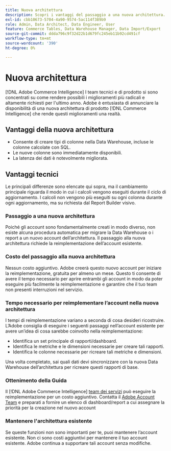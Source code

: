 ```yaml
---
title: Nuova architettura
description: Scopri i vantaggi del passaggio a una nuova architettura.
exl-id: cbb10673-5704-4a90-9574-5ac114f389b9
role: Admin, Data Architect, Data Engineer, User
feature: Commerce Tables, Data Warehouse Manager, Data Import/Export
source-git-commit: ddda796c9f32d22b1d679fc245eb11b92cd491cf
workflow-type: tm+mt
source-wordcount: '390'
ht-degree: 0%

---
```


# Nuova architettura

[!DNL Adobe Commerce Intelligence] I team tecnici e di prodotto si sono concentrati su come rendere possibili i miglioramenti più radicali e altamente richiesti per l&#39;ultimo anno. Adobe è entusiasta di annunciare la disponibilità di una nuova architettura di prodotto [!DNL Commerce Intelligence] che rende questi miglioramenti una realtà.

## Vantaggi della nuova architettura

* Consente di creare tipi di colonne nella Data Warehouse, incluse le colonne calcolate con SQL.
* Le nuove colonne sono immediatamente disponibili.
* La latenza dei dati è notevolmente migliorata.

## Vantaggi tecnici

Le principali differenze sono elencate qui sopra, ma il cambiamento principale riguarda il modo in cui i calcoli vengono eseguiti durante il ciclo di aggiornamento. I calcoli non vengono più eseguiti su ogni colonna durante ogni aggiornamento, ma su richiesta dal Report Builder visivo.

### Passaggio a una nuova architettura

Poiché gli account sono fondamentalmente creati in modo diverso, non esiste alcuna procedura automatica per migrare la Data Warehouse o i report a un nuovo account dell’architettura. Il passaggio alla nuova architettura richiede la reimplementazione dell’account esistente.

### Costo del passaggio alla nuova architettura

Nessun costo aggiuntivo. Adobe creerà questo nuovo account per iniziare la reimplementazione, gratuita per almeno un mese. Questo ti consente di avere il tempo necessario per aprire entrambi gli account in modo da poter eseguire più facilmente la reimplementazione e garantire che il tuo team non presenti interruzioni nel servizio.

### Tempo necessario per reimplementare l’account nella nuova architettura

I tempi di reimplementazione variano a seconda di cosa desideri ricostruire. L’Adobe consiglia di eseguire i seguenti passaggi nell’account esistente per avere un’idea di cosa sarebbe coinvolto nella reimplementazione:

* Identifica un set principale di rapporti/dashboard.
* Identifica le metriche e le dimensioni necessarie per creare tali rapporti.
* Identifica le colonne necessarie per ricreare tali metriche e dimensioni.

Una volta completato, sai quali dati devi sincronizzare con la nuova Data Warehouse dell’architettura per ricreare questi rapporti di base.

### Ottenimento della Guida

Il [!DNL Adobe Commerce Intelligence] [team dei servizi](https://experienceleague.adobe.com/docs/commerce-knowledge-base/kb/troubleshooting/miscellaneous/mbi-service-policies.html?lang=it) può eseguire la reimplementazione per un costo aggiuntivo. Contatta il [Adobe Account Team](../../guide-overview.md#Submitting-a-Support-Ticket) e preparati a fornire un elenco di dashboard/report a cui assegnare la priorità per la creazione nel nuovo account

### Mantenere l&#39;architettura esistente

Se queste funzioni non sono importanti per te, puoi mantenere l’account esistente. Non ci sono costi aggiuntivi per mantenere il tuo account esistente. Adobe continua a supportare tali account senza modifiche.
